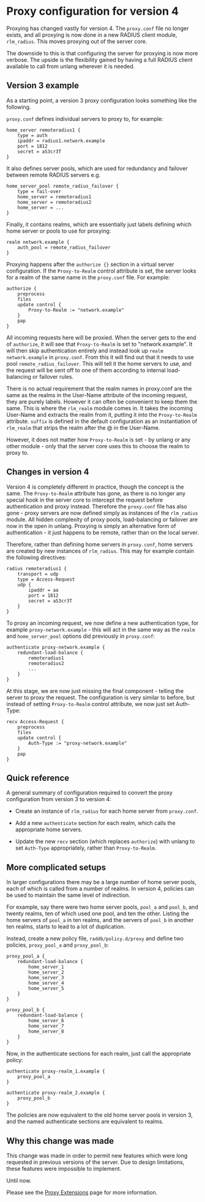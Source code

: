# Proxy configuration for version 4

Proxying has changed vastly for version 4. The `proxy.conf` file
no longer exists, and all proxying is now done in a new RADIUS
client module, `rlm_radius`. This moves proxying out of the server
core.

The downside to this is that configuring the server for proxying
is now more verbose. The upside is the flexibility gained by
having a full RADIUS client available to call from unlang wherever
it is needed.


## Version 3 example

As a starting point, a version 3 proxy configuration looks
something like the following.

`proxy.conf` defines individual servers to proxy to, for example:

    home_server remoteradius1 {
        type = auth
        ipaddr = radius1.network.example
        port = 1812
        secret = aS3cr3T
    }

It also defines server pools, which are used for redundancy and
failover between remote RADIUS servers e.g.

    home_server_pool remote_radius_failover {
        type = fail-over
        home_server = remoteradius1
        home_server = remoteradius2
        home_server = ...
    }

Finally, it contains realms, which are essentially just labels
defining which home server or pools to use for proxying:

    realm network.example {
        auth_pool = remote_radius_failover
    }

Proxying happens after the `authorize {}` section in a virtual
server configuration. If the `Proxy-to-Realm` control attribute is
set, the server looks for a realm of the same name in the
`proxy.conf` file. For example:

    authorize {
        preprocess
        files
        update control {
            Proxy-to-Realm := "network.example"
        }
        pap
    }

All incoming requests here will be proxied. When the server gets
to the end of `authorize`, it will see that `Proxy-to-Realm` is
set to "network.example". It will then skip authentication
entirely and instead look up `realm network.example` in
`proxy.conf`. From this it will find out that it needs to use pool
`remote_radius_failover`. This will tell it the home servers to
use, and the request will be sent off to one of them according to
internal load-balancing or failover rules.

There is no actual requirement that the realm names in proxy.conf
are the same as the realms in the User-Name attribute of the
incoming request, they are purely labels. However it can often be
convenient to keep them the same. This is where the `rlm_realm`
module comes in. It takes the incoming User-Name and extracts the
realm from it, putting it into the `Proxy-to-Realm` attribute.
`suffix` is defined in the default configuration as an
instantiation of `rlm_realm` that strips the realm after the @ in
the User-Name.

However, it does not matter how `Proxy-to-Realm` is set - by
unlang or any other module - only that the server core uses this
to choose the realm to proxy to.


## Changes in version 4

Version 4 is completely different in practice, though the concept
is the same. The `Proxy-to-Realm` attribute has gone, as there is
no longer any special hook in the server core to intercept the
request before authentication and proxy instead.  Therefore the
`proxy.conf` file has also gone - proxy servers are now defined
simply as instances of the `rlm_radius` module. All hidden
complexity of proxy pools, load-balancing or failover are now in
the open in unlang. Proxying is simply an alternative form of
authentication - it just happens to be remote, rather than on the
local server.

Therefore, rather than defining home servers in `proxy.conf`, home
servers are created by new instances of `rlm_radius`. This may for
example contain the following directives:

    radius remoteradius1 {
        transport = udp
        type = Access-Request
        udp {
            ipaddr = aa
            port = 1812
            secret = aS3cr3T
        }
    }

To proxy an incoming request, we now define a new authentication
type, for example `proxy-network.example` - this will act in the
same way as the `realm` and `home_server_pool` options did
previously in `proxy.conf`:

    authenticate proxy-network.example {
        redundant-load-balance {
            remoteradius1
            remoteradius2
            ...
        }
    }

At this stage, we are now just missing the final component -
telling the server to proxy the request. The configuration is very
similar to before, but instead of setting `Proxy-to-Realm`
control attribute, we now just set Auth-Type:

    recv Access-Request {
        preprocess
        files
        update control {
            Auth-Type := "proxy-network.example"
        }
        pap
    }


## Quick reference

A general summary of configuration required to convert the proxy
configuration from version 3 to version 4:

  * Create an instance of `rlm_radius` for each home server from
    `proxy.conf`.

  * Add a new `authenticate` section for each realm, which calls
    the appropriate home servers.

  * Update the new `recv` section (which replaces `authorize`)
    with unlang to set `Auth-Type` appropriately, rather than
    `Proxy-to-Realm`.


## More complicated setups

In larger configurations there may be a large number of home
server pools, each of which is called from a number of realms.
In version 4, policies can be used to maintain the same level of
indirection.

For example, say there were two home server pools, `pool_a` and
`pool_b`, and twenty realms, ten of which used one pool, and ten
the other. Listing the home servers of `pool_a` in ten realms, and
the servers of `pool_b` in another ten realms, starts to lead to a
lot of duplication.

Instead, create a new policy file, `raddb/policy.d/proxy` and
define two policies, `proxy_pool_a` and `proxy_pool_b`:

    proxy_pool_a {
        redundant-load-balance {
            home_server_1
            home_server_2
            home_server_3
            home_server_4
            home_server_5
        }
    }

    proxy_pool_b {
        redundant-load-balance {
            home_server_6
            home_server_7
            home_server_8
        }
    }

Now, in the authenticate sections for each realm, just call the
appropriate policy:

    authenticate proxy-realm_1.example {
        proxy_pool_a
    }

    authenticate proxy-realm_2.example {
        proxy_pool_b
    }

The policies are now equivalent to the old home server pools in
version 3, and the named authenticate sections are equivalent to
realms.

## Why this change was made

This change was made in order to permit new features which were long requested in previous versions of the server.  Due to design limitations, these features were impossible to implement.

Until now.

Please see the [Proxy Extensions](proxy-extensions) page for more information.